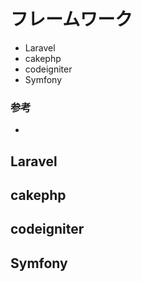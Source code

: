 # フレームワーク
- Laravel
- cakephp
- codeigniter
- Symfony

### 参考
- []()

## Laravel
## cakephp
## codeigniter
## Symfony
